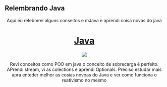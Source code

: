 ## Relembrando Java
<p align="center">Aqui eu relebmrei alguns conseitos e mJava e aprendi coisa novas do java</p>
<h1 align="center">
    <a href="[https://pt-br.js.org/]"> Java</a>
</h1>

<p align="center">
<img loading="lazy" src="http://img.shields.io/static/v1?label=STATUS&message=M%20Entendendo-Java&color=brown&style=for-the-badge"/>
</p>

<p align="center">
  Revi conceitos como POO em java o conceito de sobrecarga é perfeito. APrendi stream, vi as colections e aprendi Optionals.
  Preciso estudar mais apra enteder melhor as cosias novoas do Java e ver como funciona o reativismo no mesmo
</p>
